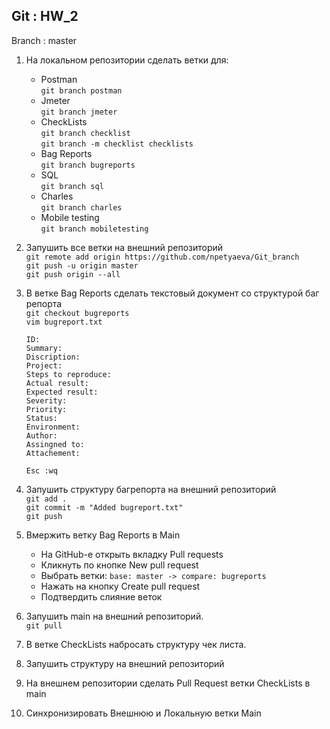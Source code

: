## Git : HW_2

Branch : master

1. На локальном репозитории сделать ветки для:  
    - Postman  
`git branch postman`
    - Jmeter  
`git branch jmeter`
    - CheckLists  
`git branch checklist`  
`git branch -m checklist checklists`
    - Bag Reports  
`git branch bugreports`
    - SQL  
`git branch sql`
    - Charles  
`git branch charles`
    - Mobile testing  
`git branch mobiletesting`

2. Запушить все ветки на внешний репозиторий  
    `git remote add origin https://github.com/npetyaeva/Git_branch`  
    `git push -u origin master`  
    `git push origin --all`  
3. В ветке Bag Reports сделать текстовый документ со структурой баг репорта  
    `git checkout bugreports`  
    `vim bugreport.txt`
    ```
    ID: 
    Summary:
    Discription:
    Project:
    Steps to reproduce:
    Actual result:
    Expected result:
    Severity:
    Priority:
    Status:
    Environment:
    Author:
    Assingned to:
    Attachement: 
    ```
    `Esc :wq`  
4. Запушить структуру багрепорта на внешний репозиторий  
    `git add .`  
    `git commit -m "Added bugreport.txt"`  
    `git push`  
5. Вмержить ветку Bag Reports в Main  
    - На GitHub-e открыть вкладку Pull requests
    - Кликнуть по кнопке New pull request  
    - Выбрать ветки: `base: master -> compare: bugreports`  
    - Нажать на кнопку Create pull request
    - Подтвердить слияние веток
6. Запушить main на внешний репозиторий.  
    `git pull`
7. В ветке CheckLists набросать структуру чек листа.
8. Запушить структуру на внешний репозиторий
9. На внешнем репозитории сделать Pull Request ветки CheckLists в main
10. Синхронизировать Внешнюю и Локальную ветки Main
